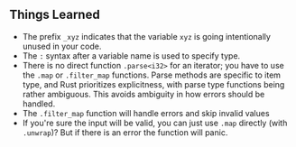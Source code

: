 ## Things Learned

 * The prefix `_xyz` indicates that the variable `xyz` is going intentionally unused in your code.
 * The `:` syntax after a variable name is used to specify type.
 * There is no direct function `.parse<i32>` for an iterator; you have to use the `.map` or `.filter_map` functions. Parse methods are specific to item type, and Rust prioritizes explicitness, with parse type functions being rather ambiguous. This avoids ambiguity in how errors should be handled.
 * The `.filter_map` function will handle errors and skip invalid values
 * If you're sure the input will be valid, you can just use `.map` directly (with `.unwrap`)? But if there is an error the function will panic.